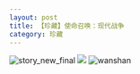 ```yaml
---
layout: post
title: 【珍藏】使命召唤：现代战争
category: 珍藏
---
```

![story_new_final](http://rdr022gcy.hd-bkt.clouddn.com/img/story_new_final_0322.png)
![](http://rc5p5sl4z.hd-bkt.clouddn.com/img/call-of-duty-220603-1.jpg)
![wanshan](http://rdr022gcy.hd-bkt.clouddn.com/img/wanshan.png)





  




